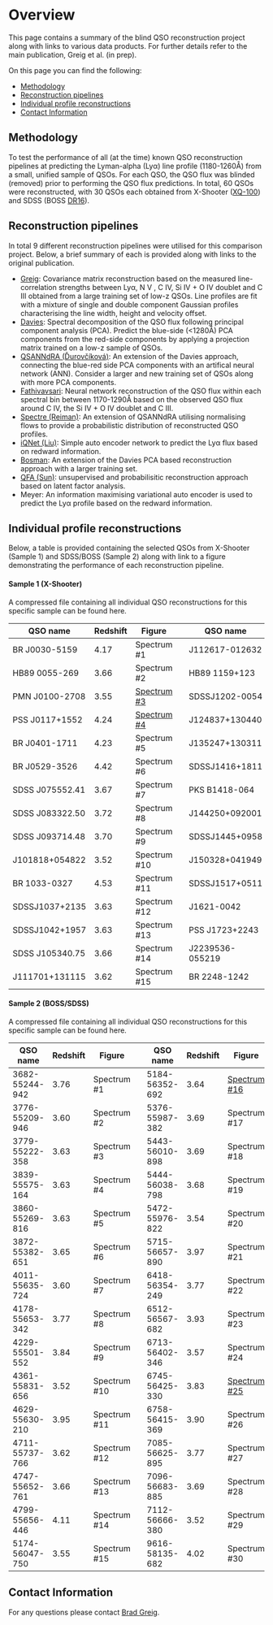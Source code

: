 # Overview

This page contains a summary of the blind QSO reconstruction project along with links to various data products. For further details refer to the main publication, Greig et al. (in prep).

On this page you can find the following:

- [Methodology](#methodology)
- [Reconstruction pipelines](#reconstruction-pipelines)
- [Individual profile reconstructions](#individual-profile-reconstructions)
- [Contact Information](#contact-information)

## Methodology

To test the performance of all (at the time) known QSO reconstruction pipelines at predicting the Lyman-alpha (Ly&alpha;) line profile (1180-1260&#8491;) from a small, unified sample of QSOs. For each QSO, the QSO flux was blinded (removed) prior to performing the QSO flux predictions. In total, 60 QSOs were reconstructed, with 30 QSOs each obtained from X-Shooter ([XQ-100](https://ui.adsabs.harvard.edu/abs/2016A&A...594A..91L)) and SDSS (BOSS [DR16](https://ui.adsabs.harvard.edu/abs/2020ApJS..250....8L)).

## Reconstruction pipelines

In total 9 different reconstruction pipelines were utilised for this comparison project. Below, a brief summary of each is provided along with links to the original publication.

- [Greig](https://ui.adsabs.harvard.edu/abs/2017MNRAS.466.1814G): Covariance matrix reconstruction based on the measured line-correlation strengths between Ly&alpha;, N V , C IV, Si IV + O IV doublet and C III obtained from a large training set of low-z QSOs. Line profiles are fit with a mixture of single and double component Gaussian profiles characterising the line width, height and velocity offset. 
- [Davies](https://ui.adsabs.harvard.edu/abs/2018ApJ...864..143D): Spectral decomposition of the QSO flux following principal component analysis (PCA). Predict the blue-side (<1280&#8491;) PCA components from the red-side components by applying a projection matrix trained on a low-z sample of QSOs.
- [QSANNdRA (&#270;urov&#269;&iacute;kov&aacute;)](https://ui.adsabs.harvard.edu/abs/2020MNRAS.493.4256D): An extension of the Davies approach, connecting the blue-red side PCA components with an artifical neural network (ANN). Consider a larger and new training set of QSOs along with more PCA components.
- [Fathivavsari](https://ui.adsabs.harvard.edu/abs/2020ApJ...898..114F): Neural network reconstruction of the QSO flux within each spectral bin between 1170-1290&#8491; based on the observed QSO flux around C IV, the Si IV + O IV doublet and C III.
- [Spectre (Reiman)](https://ui.adsabs.harvard.edu/abs/2020arXiv200600615R): An extension of QSANNdRA utilising normalising flows to provide a probabilistic distribution of reconstructed QSO profiles.
- [iQNet (Liu)](https://ui.adsabs.harvard.edu/abs/2021MNRAS.502.3510L): Simple auto encoder network to predict the Ly&alpha; flux based on redward information.
- [Bosman](https://ui.adsabs.harvard.edu/abs/2022ApJ...931...29C/abstract): An extension of the Davies PCA based reconstruction approach with a larger training set.
- [QFA (Sun)](https://ui.adsabs.harvard.edu/abs/2023ApJS..269....4S): unsupervised and probabilisitic reconstruction approach based on latent factor analysis.
- Meyer: An information maximising variational auto encoder is used to predict the Ly&alpha; profile based on the redward information.

## Individual profile reconstructions

Below, a table is provided containing the selected QSOs from X-Shooter (Sample 1) and SDSS/BOSS (Sample 2) along with link to a figure demonstrating the performance of each reconstruction pipeline.

#### Sample 1 (X-Shooter)

A compressed file containing all individual QSO reconstructions for this specific sample can be found here.

| QSO name | Redshift | Figure | | QSO name | Redshift | Figure |
| -------- | ------- | -------- | ------- | -------- | ------- | ------- |
| BR J0030-5159 | 4.17 | Spectrum #1 | | J112617-012632 | 3.63 | Spectrum #16 |
| HB89 0055-269 | 3.66 | Spectrum #2 | | HB89 1159+123 | 3.52 | Spectrum #17 |
| PMN J0100-2708 | 3.55 | [Spectrum #3](https://github.com/BradGreig/blind-QSO-challenge/blob/main/data/Sample1/Sample1_Spectrum3.pdf) | | SDSSJ1202-0054 | 3.59 | Spectrum #18 |
| PSS J0117+1552 | 4.24 | [Spectrum #4](https://github.com/BradGreig/blind-QSO-challenge/blob/main/data/Sample1/Sample1_Spectrum4.pdf) | | J124837+130440 |3.72  | Spectrum #19 |
| BR J0401-1711 | 4.23 | Spectrum #5 | | J135247+130311 | 3.71 | Spectrum #20 |
| BR J0529-3526 | 4.42 | Spectrum #6 | | SDSSJ1416+1811 | 3.59 | Spectrum #21 |
| SDSS J075552.41 | 3.67 | Spectrum #7 | | PKS B1418-064 | 3.69 | Spectrum #22 |
| SDSS J083322.50 | 3.72 | Spectrum #8 | | J144250+092001 | 3.536 | Spectrum #23 |
| SDSS J093714.48 | 3.70 | Spectrum #9 | | SDSSJ1445+0958 | 3.56 | Spectrum #24 |
| J101818+054822 | 3.52 | Spectrum #10 | | J150328+041949 | 3.69 | Spectrum #25 |
| BR 1033-0327 | 4.53 | Spectrum #11 | | SDSSJ1517+0511 | 3.55 | Spectrum #26 |
| SDSSJ1037+2135 | 3.63 | Spectrum #12 | | J1621-0042 | 3.71 | Spectrum #27 |
| SDSSJ1042+1957 | 3.63 | Spectrum #13 | | PSS J1723+2243 | 4.53 | Spectrum #28 |
| SDSS J105340.75| 3.66 | Spectrum #14 | | J2239536-055219 | 4.56 | Spectrum #29 |
| J111701+131115 | 3.62 | Spectrum #15 | | BR 2248-1242 | 4.16 | Spectrum #30 |

#### Sample 2 (BOSS/SDSS)

A compressed file containing all individual QSO reconstructions for this specific sample can be found here.

| QSO name | Redshift | Figure | | QSO name | Redshift | Figure |
| -------- | ------- | -------- | ------- | -------- | ------- | ------- |
| 3682-55244-942 | 3.76 | Spectrum #1 | | 5184-56352-692 | 3.64 | [Spectrum #16](https://github.com/BradGreig/blind-QSO-challenge/blob/main/data/Sample2/Sample2_Spectrum16.pdf) |
| 3776-55209-946 | 3.60 | Spectrum #2 | | 5376-55987-382 | 3.69 | Spectrum #17 |
| 3779-55222-358 | 3.63 | Spectrum #3 | |  5443-56010-898 | 3.69 | Spectrum #18 |
| 3839-55575-164 | 3.63 | Spectrum #4 | | 5444-56038-798 | 3.68  | Spectrum #19 |
| 3860-55269-816 | 3.63 | Spectrum #5 | | 5472-55976-822 | 3.54 | Spectrum #20 |
| 3872-55382-651 | 3.65 | Spectrum #6 | | 5715-56657-890 | 3.97 | Spectrum #21 |
| 4011-55635-724 | 3.60 | Spectrum #7 | | 6418-56354-249 | 3.77 | Spectrum #22 |
| 4178-55653-342 | 3.77 | Spectrum #8 | | 6512-56567-682 | 3.93 | Spectrum #23 |
| 4229-55501-552 | 3.84 | Spectrum #9 | | 6713-56402-346 | 3.57 | Spectrum #24 |
| 4361-55831-656 | 3.52 | Spectrum #10 | | 6745-56425-330 | 3.83 | [Spectrum #25](https://github.com/BradGreig/blind-QSO-challenge/blob/main/data/Sample2/Sample2_Spectrum25.pdf) |
| 4629-55630-210 | 3.95 | Spectrum #11 | | 6758-56415-369 | 3.90 | Spectrum #26 |
| 4711-55737-766 | 3.62 | Spectrum #12 | | 7085-56625-895 | 3.77 | Spectrum #27 |
| 4747-55652-761 | 3.66 | Spectrum #13 | | 7096-56683-885 | 3.69 | Spectrum #28 |
| 4799-55656-446 | 4.11 | Spectrum #14 | | 7112-56666-380 | 3.52 | Spectrum #29 |
| 5174-56047-750 | 3.55 | Spectrum #15 | | 9616-58135-682 | 4.02 | Spectrum #30 |

## Contact Information

For any questions please contact [Brad Greig](mailto:brad.s.greig@gmail.com).